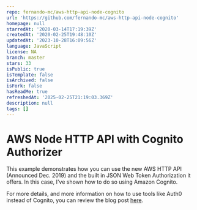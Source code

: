 ```yaml
---
repo: fernando-mc/aws-http-api-node-cognito
url: 'https://github.com/fernando-mc/aws-http-api-node-cognito'
homepage: null
starredAt: '2020-03-14T17:19:39Z'
createdAt: '2020-02-25T19:48:10Z'
updatedAt: '2023-10-28T16:09:56Z'
language: JavaScript
license: NA
branch: master
stars: 33
isPublic: true
isTemplate: false
isArchived: false
isFork: false
hasReadMe: true
refreshedAt: '2025-02-25T21:19:03.369Z'
description: null
tags: []
---
```


# AWS Node HTTP API with Cognito Authorizer

This example demonstrates how you can use the new AWS HTTP API (Announced Dec. 2019) and the built in JSON Web Token Authorization it offers. In this case, I've shown how to do so using Amazon Cognito. 

For more details, and more information on how to use tools like Auth0 instead of Cognito, you can review the blog post [here](https://serverless.com/blog/serverless-auth-with-aws-http-apis).
